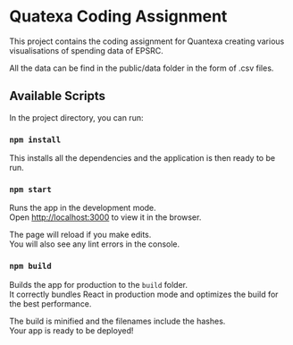 # Quatexa Coding Assignment

This project contains the coding assignment for Quantexa creating various visualisations of spending data of EPSRC.

All the data can be find in the public/data folder in the form of .csv files.

## Available Scripts

In the project directory, you can run:

### `npm install`

This installs all the dependencies and the application is then ready to be run.

### `npm start`

Runs the app in the development mode.\
Open [http://localhost:3000](http://localhost:3000) to view it in the browser.

The page will reload if you make edits.\
You will also see any lint errors in the console.

### `npm build`

Builds the app for production to the `build` folder.\
It correctly bundles React in production mode and optimizes the build for the best performance.

The build is minified and the filenames include the hashes.\
Your app is ready to be deployed!


